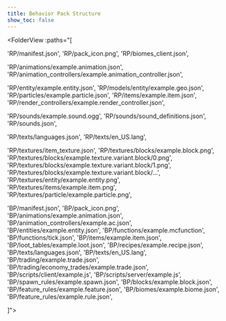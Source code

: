 ```yaml
---
title: Behavior Pack Structure
show_toc: false
---
```


<FolderView :paths="[

'RP/manifest.json',
'RP/pack_icon.png',
'RP/biomes_client.json',

'RP/animations/example.animation.json',
'RP/animation_controllers/example.animation_controller.json',

'RP/entity/example.entity.json',
'RP/models/entity/example.geo.json',
'RP/particles/example.particle.json',
'RP/items/example.item.json',
'RP/render_controllers/example.render_controller.json',

'RP/sounds/example.sound.ogg',
'RP/sounds/sound_definitions.json',
'RP/sounds.json',

'RP/texts/languages.json',
'RP/texts/en_US.lang',

'RP/textures/item_texture.json',
'RP/textures/blocks/example.block.png',
'RP/textures/blocks/example.texture.variant.block/0.png',
'RP/textures/blocks/example.texture.variant.block/1.png',
'RP/textures/blocks/example.texture.variant.block/...',
'RP/textures/entity/example.entity.png',
'RP/textures/items/example.item.png',
'RP/textures/particle/example.particle.png',

'BP/manifest.json',
'BP/pack_icon.png',
'BP/animations/example.animation.json',
'BP/animation_controllers/example.ac.json',
'BP/entities/example.entity.json',
'BP/functions/example.mcfunction',
'BP/functions/tick.json',
'BP/items/example.item.json',
'BP/loot_tables/example.loot.json',
'BP/recipes/example.recipe.json',
'BP/texts/languages.json',
'BP/texts/en_US.lang',
'BP/trading/example.trade.json',
'BP/trading/economy_trades/example.trade.json',
'BP/scripts/client/example.js',
'BP/scripts/server/example.js',
'BP/spawn_rules/example.spawn.json',
'BP/blocks/example.block.json',
'BP/feature_rules/example.feature.json',
'BP/biomes/example.biome.json',
'BP/feature_rules/example.rule.json',

]"></FolderView>
